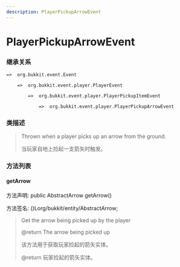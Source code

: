```yaml
---
description: PlayerPickupArrowEvent
---
```


# PlayerPickupArrowEvent

### 继承关系

    =>  org.bukkit.event.Event

        =>  org.bukkit.event.player.PlayerEvent

            =>  org.bukkit.event.player.PlayerPickupItemEvent

                =>  org.bukkit.event.player.PlayerPickupArrowEvent

### 类描述

> Thrown when a player picks up an arrow from the ground.
>
>
> 
> 当玩家自地上捡起一支箭矢时触发。

### 方法列表

#### getArrow

方法声明: public AbstractArrow getArrow()

方法签名: ()Lorg/bukkit/entity/AbstractArrow;

> Get the arrow being picked up by the player
>
> @return The arrow being picked up
>
>
> 
> 该方法用于获取玩家捡起的箭矢实体。
>
> @return 玩家捡起的箭矢实体。